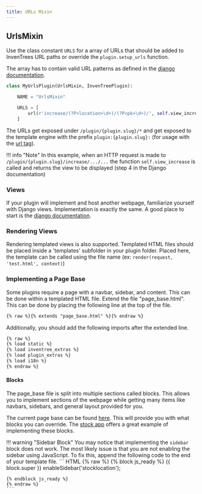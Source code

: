 ```yaml
---
title: URLs Mixin
---
```


## UrlsMixin

Use the class constant `URLS` for a array of URLs that should be added to InvenTrees URL paths or override the `plugin.setup_urls` function.

The array has to contain valid URL patterns as defined in the [django documentation](https://docs.djangoproject.com/en/stable/topics/http/urls/).

``` python
class MyUrlsPlugin(UrlsMixin, InvenTreePlugin):

    NAME = "UrlsMixin"

    URLS = [
        url(r'increase/(?P<location>\d+)/(?P<pk>\d+)/', self.view_increase, name='increase-level'),
    ]
```

The URLs get exposed under `/plugin/{plugin.slug}/*` and get exposed to the template engine with the prefix `plugin:{plugin.slug}:` (for usage with the [url tag](https://docs.djangoproject.com/en/stable/ref/templates/builtins/#url)).

!!! info "Note"
    In this example, when an HTTP request is made to `/plugin/{plugin.slug}/increase/.../...` the function `self.view_increase` is called and returns the view to be displayed (step 4 in the Django documentation)

### Views
If your plugin will implement and host another webpage, familiarize yourself with Django views. Implementation is exactly the same.
A good place to start is the [django documentation](https://docs.djangoproject.com/en/4.2/topics/http/views/).

### Rendering Views
Rendering templated views is also supported. Templated HTML files should be placed inside a 'templates' subfolder in your plugin folder.
Placed here, the template can be called using the file name (ex: `render(request, 'test.html', context)`)

### Implementing a Page Base
Some plugins require a page with a navbar, sidebar, and content.
This can be done within a templated HTML file. Extend the file "page_base.html". This can be done by placing the following line at the top of the file.
``` HTML
{% raw %}{% extends "page_base.html" %}{% endraw %}
```

Additionally, you should add the following imports after the extended line.
``` HTML
{% raw %}
{% load static %}
{% load inventree_extras %}
{% load plugin_extras %}
{% load i18n %}
{% endraw %}
```

#### Blocks
The page_base file is split into multiple sections called blocks. This allows you to implement sections of the webpage while getting many items like navbars, sidebars, and general layout provided for you.

The current page base can be found [here](https://github.com/inventree/InvenTree/blob/master/InvenTree/templates/page_base.html). This will provide you with what blocks you can override. The [stock app](https://github.com/inventree/InvenTree/tree/master/InvenTree/stock) offers a great example of implementing these blocks.

!!! warning "Sidebar Block"
    You may notice that implementing the `sidebar` block does not work. The most likely issue is that you are not enabling the sidebar using JavaScript. To fix this, append the following code to the end of your template file.
    ``` HTML
    {% raw %}
    {% block js_ready %}
    {{ block.super }}
        enableSidebar('stocklocation');
    
    
    {% endblock js_ready %}
    {% endraw %}
    ```